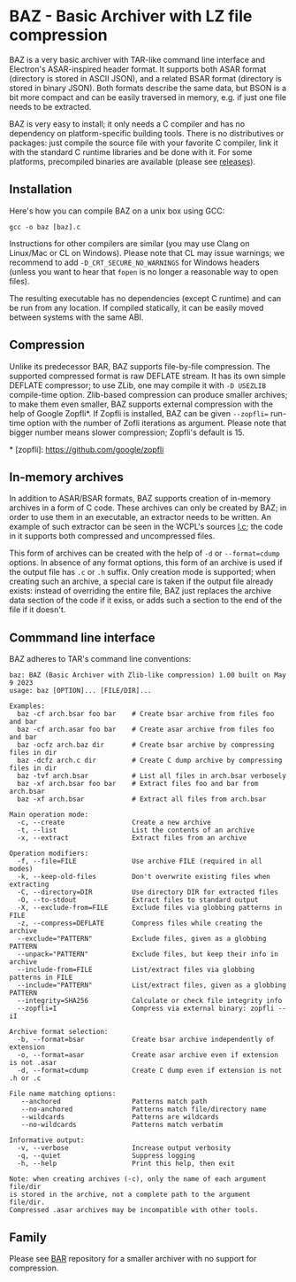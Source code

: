 # BAZ - Basic Archiver with LZ file compression
                         
BAZ is a very basic archiver with TAR-like command line interface and Electron's ASAR-inspired header format.
It supports both ASAR format (directory is stored in ASCII JSON), and a related BSAR format (directory is 
stored in binary JSON). Both formats describe the same data, but BSON is a bit more compact and can be easily
traversed in memory, e.g. if just one file needs to be extracted.

BAZ is very easy to install; it only needs a C compiler and has no dependency on platform-specific building tools. 
There is no distributives or packages: just compile the source file with your favorite C compiler, link it with 
the standard C runtime libraries and be done with it. For some platforms, precompiled binaries are available 
(please see [releases](https://github.com/false-schemers/baz/releases)).

## Installation

Here's how you can compile BAZ on a unix box using GCC:

```
gcc -o baz [baz].c
```

Instructions for other compilers are similar (you may use Clang on Linux/Mac or CL on Windows). 
Please note that CL may issue warnings; we recommend to add `-D_CRT_SECURE_NO_WARNINGS` for Windows 
headers (unless you want to hear that `fopen` is no longer a reasonable way to open files).

The resulting executable has no dependencies (except C runtime) and can be run from any location.
If compiled statically, it can be easily moved between systems with the same ABI.

## Compression

Unlike its predecessor BAR, BAZ supports file-by-file compression. The supported compressed format is
raw DEFLATE stream. It has its own simple DEFLATE compressor; to use ZLib, one may compile it with
`-D USEZLIB` compile-time option. Zlib-based compression can produce smaller archives; to make them
even smaller, BAZ supports external compression with the help of Google Zopfli\*. If Zopfli is installed,
BAZ can be given `--zopfli=` run-time option with the number of Zofli iterations as argument. Please
note that bigger number means slower compression; Zopfli's default is 15.

\* [zopfli]: https://github.com/google/zopfli


## In-memory archives

In addition to ASAR/BSAR formats, BAZ supports creation of in-memory archives in a form of C code. These
archives can only be created by BAZ; in order to use them in an executable, an extractor needs to be written.
An example of such extractor can be seen in the WCPL's sources [l.c](https://raw.githubusercontent.com/false-schemers/wcpl/master/l.c);
the code in it supports both compressed and uncompressed files.

This form of archives can be created with the help of `-d` or `--format=cdump` options. In absence
of any format options, this form of an archive is used if the output file has `.c` or `.h` suffix.
Only creation mode is supported; when creating such an archive, a special care is taken if the output
file already exists: instead of overriding the entire file, BAZ just replaces the archive data
section of the code if it exiss, or adds such a section to the end of the file if it doesn't. 

## Commmand line interface

BAZ adheres to TAR's command line conventions:

```
baz: BAZ (Basic Archiver with Zlib-like compression) 1.00 built on May  9 2023
usage: baz [OPTION]... [FILE/DIR]...

Examples:
  baz -cf arch.bsar foo bar    # Create bsar archive from files foo and bar
  baz -cf arch.asar foo bar    # Create asar archive from files foo and bar
  baz -ocfz arch.baz dir       # Create bsar archive by compressing files in dir
  baz -dcfz arch.c dir         # Create C dump archive by compressing files in dir
  baz -tvf arch.bsar           # List all files in arch.bsar verbosely
  baz -xf arch.bsar foo bar    # Extract files foo and bar from arch.bsar
  baz -xf arch.bsar            # Extract all files from arch.bsar

Main operation mode:
  -c, --create                 Create a new archive
  -t, --list                   List the contents of an archive
  -x, --extract                Extract files from an archive

Operation modifiers:
  -f, --file=FILE              Use archive FILE (required in all modes)
  -k, --keep-old-files         Don't overwrite existing files when extracting
  -C, --directory=DIR          Use directory DIR for extracted files
  -O, --to-stdout              Extract files to standard output
  -X, --exclude-from=FILE      Exclude files via globbing patterns in FILE
  -z, --compress=DEFLATE       Compress files while creating the archive
  --exclude="PATTERN"          Exclude files, given as a globbing PATTERN
  --unpack="PATTERN"           Exclude files, but keep their info in archive
  --include-from=FILE          List/extract files via globbing patterns in FILE
  --include="PATTERN"          List/extract files, given as a globbing PATTERN
  --integrity=SHA256           Calculate or check file integrity info
  --zopfli=I                   Compress via external binary: zopfli --iI

Archive format selection:
  -b, --format=bsar            Create bsar archive independently of extension
  -o, --format=asar            Create asar archive even if extension is not .asar
  -d, --format=cdump           Create C dump even if extension is not .h or .c

File name matching options:
   --anchored                  Patterns match path
   --no-anchored               Patterns match file/directory name
   --wildcards                 Patterns are wildcards
   --no-wildcards              Patterns match verbatim

Informative output:
  -v, --verbose                Increase output verbosity
  -q, --quiet                  Suppress logging
  -h, --help                   Print this help, then exit

Note: when creating archives (-c), only the name of each argument file/dir
is stored in the archive, not a complete path to the argument file/dir.
Compressed .asar archives may be incompatible with other tools.
```

## Family

Please see [BAR](https://github.com/false-schemers/bar) repository for a smaller archiver with no support for compression.

